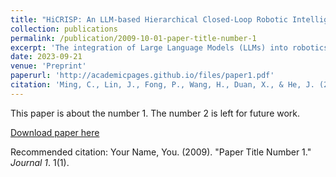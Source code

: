 ```yaml
---
title: "HiCRISP: An LLM-based Hierarchical Closed-Loop Robotic Intelligent Self-Correction Planner"
collection: publications
permalink: /publication/2009-10-01-paper-title-number-1
excerpt: 'The integration of Large Language Models (LLMs) into robotics has revolutionized human-robot interactions and autonomous task planning. However, these systems are often unable to self-correct during the task execution, which hinders their adaptability in dynamic real-world environments. To address this issue, we present a Hierarchical Closed-loop Robotic Intelligent Self-correction Planner (HiCRISP), an innovative framework that enables robots to correct errors within individual steps during the task execution. HiCRISP actively monitors and adapts the task execution process, addressing both high-level planning and low-level action errors. Extensive benchmark experiments, encompassing virtual and real-world scenarios, showcase HiCRISP's exceptional performance, positioning it as a promising solution for robotic task planning with LLMs.'
date: 2023-09-21
venue: 'Preprint'
paperurl: 'http://academicpages.github.io/files/paper1.pdf'
citation: 'Ming, C., Lin, J., Fong, P., Wang, H., Duan, X., & He, J. (2023). HiCRISP: A Hierarchical Closed-Loop Robotic Intelligent Self-Correction Planner. arXiv preprint arXiv:2309.12089.'
---
```

This paper is about the number 1. The number 2 is left for future work.

[Download paper here](http://academicpages.github.io/files/paper1.pdf)

Recommended citation: Your Name, You. (2009). "Paper Title Number 1." <i>Journal 1</i>. 1(1).
